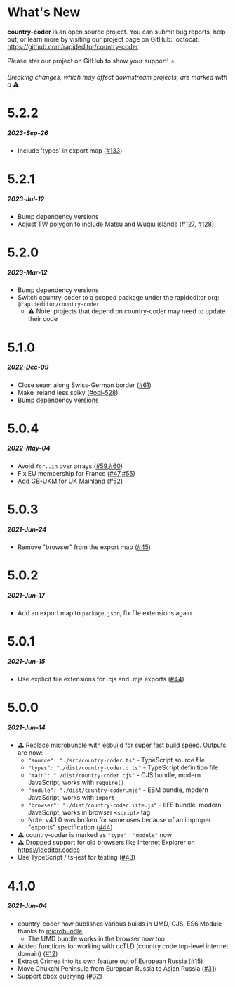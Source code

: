 # What's New

**country-coder** is an open source project. You can submit bug reports, help out,
or learn more by visiting our project page on GitHub:  :octocat: https://github.com/rapideditor/country-coder

Please star our project on GitHub to show your support! ⭐️

_Breaking changes, which may affect downstream projects, are marked with a_ ⚠️


<!--
# A.B.C
##### YYYY-MMM-DD
*

[#xx]: https://github.com/rapideditor/country-coder/issues/xx
-->

# 5.2.2
##### 2023-Sep-26
* Include 'types' in export map ([#133])

[#133]: https://github.com/rapideditor/country-coder/issues/133


# 5.2.1
##### 2023-Jul-12
* Bump dependency versions
* Adjust TW polygon to include Matsu and Wuqiu islands ([#127], [#128])

[#127]: https://github.com/rapideditor/country-coder/issues/127
[#128]: https://github.com/rapideditor/country-coder/issues/128


# 5.2.0
##### 2023-Mar-12
* Bump dependency versions
* Switch country-coder to a scoped package under the rapideditor org: `@rapideditor/country-coder`
  * ⚠️ Note: projects that depend on country-coder may need to update their code


# 5.1.0
##### 2022-Dec-09
* Close seam along Swiss-German border ([#61])
* Make Ireland less spiky ([#oci-528])
* Bump dependency versions

[#61]: https://github.com/rapideditor/country-coder/issues/61
[#oci-528]: https://github.com/osmlab/osm-community-index/issues/528


# 5.0.4
##### 2022-May-04
* Avoid `for..in` over arrays ([#59],[#60])
* Fix EU membership for France ([#47],[#55])
* Add GB-UKM for UK Mainland ([#52])

[#60]: https://github.com/rapideditor/country-coder/issues/60
[#59]: https://github.com/rapideditor/country-coder/issues/59
[#55]: https://github.com/rapideditor/country-coder/issues/55
[#52]: https://github.com/rapideditor/country-coder/issues/52
[#47]: https://github.com/rapideditor/country-coder/issues/47


# 5.0.3
##### 2021-Jun-24
* Remove "browser" from the export map ([#45])

[#45]: https://github.com/rapideditor/country-coder/issues/45


# 5.0.2
##### 2021-Jun-17
* Add an export map to `package.json`, fix file extensions again


# 5.0.1
##### 2021-Jun-15
* Use explicit file extensions for .cjs and .mjs exports ([#44])


# 5.0.0
##### 2021-Jun-14
* ⚠️ Replace microbundle with [esbuild](https://esbuild.github.io/) for super fast build speed. Outputs are now:
  * `"source": "./src/country-coder.ts"`  - TypeScript source file
  * `"types": "./dist/country-coder.d.ts"` - TypeScript definition file
  * `"main": "./dist/country-coder.cjs"` - CJS bundle, modern JavaScript, works with `require()`
  * `"module": "./dist/country-coder.mjs"` - ESM bundle, modern JavaScript, works with `import`
  * `"browser": "./dist/country-coder.iife.js"` - IIFE bundle, modern JavaScript, works in browser `<script>` tag
  * Note: v4.1.0 was broken for some uses because of an improper "exports" specification ([#44])
* ⚠️ country-coder is marked as `"type": "module"` now
* ⚠️ Dropped support for old browsers like Internet Explorer on https://ideditor.codes
* Use TypeScript / ts-jest for testing ([#43])

[#43]: https://github.com/rapideditor/country-coder/issues/43
[#44]: https://github.com/rapideditor/country-coder/issues/44


# 4.1.0
##### 2021-Jun-04
* country-coder now publishes various builds in UMD, CJS, ES6 Module thanks to [microbundle](https://github.com/developit/microbundle)
  * The UMD bundle works in the browser now too
* Added functions for working with ccTLD (country code top-level internet domain) ([#12])
* Extract Crimea into its own feature out of European Russia ([#15])
* Move Chukchi Peninsula from European Russia to Asian Russia ([#31])
* Support bbox querying ([#32])

[#12]: https://github.com/rapideditor/country-coder/issues/12
[#15]: https://github.com/rapideditor/country-coder/issues/15
[#31]: https://github.com/rapideditor/country-coder/issues/31
[#32]: https://github.com/rapideditor/country-coder/issues/32
